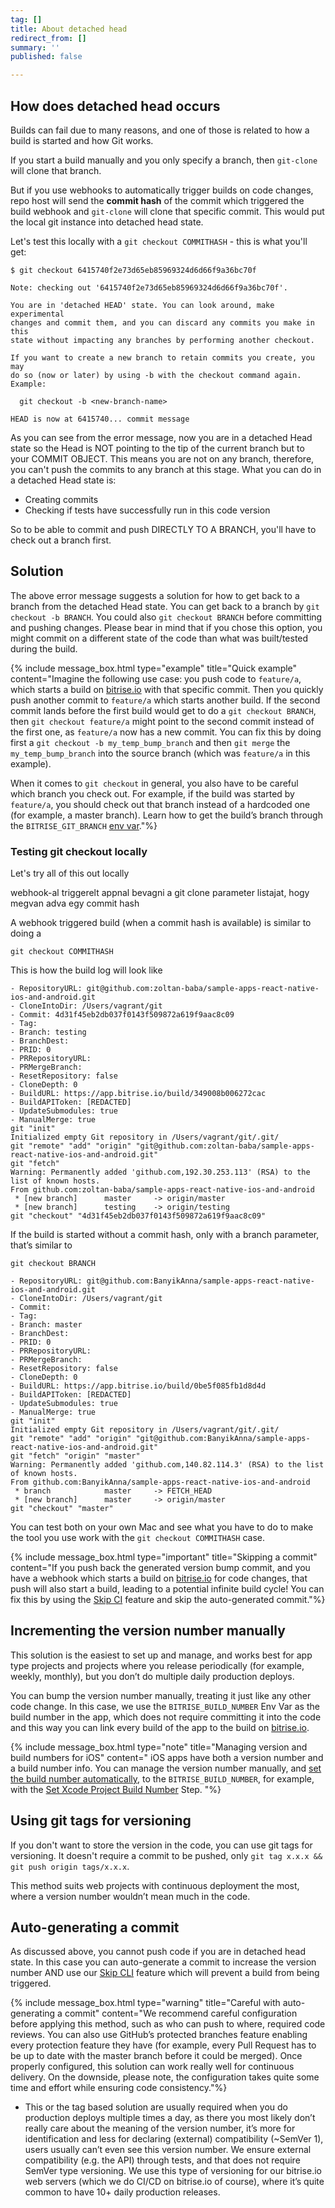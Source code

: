 ```yaml
---
tag: []
title: About detached head
redirect_from: []
summary: ''
published: false

---
```

## How does detached head occurs

Builds can fail due to many reasons, and one of those is related to how a build is started and how Git works.

If you start a build manually and you only specify a branch, then `git-clone` will clone that branch.

But if you use webhooks to automatically trigger builds on code changes, repo host will send the **commit hash** of the commit which triggered the build webhook and `git-clone` will clone that specific commit. This would put the local git instance into detached head state.

Let's test this locally with a `git checkout COMMITHASH` - this is what you'll get:

    $ git checkout 6415740f2e73d65eb85969324d6d66f9a36bc70f
    
    Note: checking out '6415740f2e73d65eb85969324d6d66f9a36bc70f'.
    
    You are in 'detached HEAD' state. You can look around, make experimental
    changes and commit them, and you can discard any commits you make in this
    state without impacting any branches by performing another checkout.
    
    If you want to create a new branch to retain commits you create, you may
    do so (now or later) by using -b with the checkout command again. Example:
    
      git checkout -b <new-branch-name>
    
    HEAD is now at 6415740... commit message

As you can see from the error message, now you are in a detached Head state so the Head is NOT pointing to the tip of the current branch but to your COMMIT OBJECT. This means you are not on any branch, therefore, you can't push the commits to any branch at this stage. What you can do in a detached Head state is:

* Creating commits
* Checking if tests have successfully run in this code version

So to be able to commit and push DIRECTLY TO A BRANCH, you'll have to check out a branch first.

## Solution

The above error message suggests a solution for how to get back to a branch from the detached Head state. You can get back to a branch by `git checkout -b BRANCH`. You could also `git checkout BRANCH` before committing and pushing changes. Please bear in mind that if you chose this option, you might commit on a different state of the code than what was built/tested during the build.

{% include message_box.html type="example" title="Quick example" content="Imagine the following use case: you push code to `feature/a`, which starts a build on [bitrise.io](https://www.bitrise.io/) with that specific commit. Then you quickly push another commit to `feature/a` which starts another build. If the second commit lands before the first build would get to do a `git checkout BRANCH`, then `git checkout feature/a` might point to the second commit instead of the first one, as `feature/a` now has a new commit. You can fix this by doing first a `git checkout -b my_temp_bump_branch` and then `git merge` the `my_temp_bump_branch` into the source branch (which was `feature/a` in this example).

When it comes to `git checkout` in general, you also have to be careful which branch you check out. For example, if the build was started by `feature/a`, you should check out that branch instead of a hardcoded one (for example, a master branch). Learn how to get the build’s branch through the `BITRISE_GIT_BRANCH` [env var](/builds/available-environment-variables/)."%}

### Testing git checkout locally

Let's try all of this out locally

webhook-al triggerelt appnal bevagni a git clone parameter listajat, hogy megvan adva egy commit hash

A webhook triggered build (when a commit hash is available) is similar to doing a

    git checkout COMMITHASH

This is how the build log will look like

    - RepositoryURL: git@github.com:zoltan-baba/sample-apps-react-native-ios-and-android.git
    - CloneIntoDir: /Users/vagrant/git
    - Commit: 4d31f45eb2db037f0143f509872a619f9aac8c09
    - Tag: 
    - Branch: testing
    - BranchDest: 
    - PRID: 0
    - PRRepositoryURL: 
    - PRMergeBranch: 
    - ResetRepository: false
    - CloneDepth: 0
    - BuildURL: https://app.bitrise.io/build/349008b006272cac
    - BuildAPIToken: [REDACTED]
    - UpdateSubmodules: true
    - ManualMerge: true
    git "init"
    Initialized empty Git repository in /Users/vagrant/git/.git/
    git "remote" "add" "origin" "git@github.com:zoltan-baba/sample-apps-react-native-ios-and-android.git"
    git "fetch"
    Warning: Permanently added 'github.com,192.30.253.113' (RSA) to the list of known hosts.
    From github.com:zoltan-baba/sample-apps-react-native-ios-and-android
     * [new branch]      master     -> origin/master
     * [new branch]      testing    -> origin/testing
    git "checkout" "4d31f45eb2db037f0143f509872a619f9aac8c09"

If the build is started without a commit hash, only with a branch parameter, that’s similar to

    git checkout BRANCH
    
    - RepositoryURL: git@github.com:BanyikAnna/sample-apps-react-native-ios-and-android.git
    - CloneIntoDir: /Users/vagrant/git
    - Commit: 
    - Tag: 
    - Branch: master
    - BranchDest: 
    - PRID: 0
    - PRRepositoryURL: 
    - PRMergeBranch: 
    - ResetRepository: false
    - CloneDepth: 0
    - BuildURL: https://app.bitrise.io/build/0be5f085fb1d8d4d
    - BuildAPIToken: [REDACTED]
    - UpdateSubmodules: true
    - ManualMerge: true
    git "init"
    Initialized empty Git repository in /Users/vagrant/git/.git/
    git "remote" "add" "origin" "git@github.com:BanyikAnna/sample-apps-react-native-ios-and-android.git"
    git "fetch" "origin" "master"
    Warning: Permanently added 'github.com,140.82.114.3' (RSA) to the list of known hosts.
    From github.com:BanyikAnna/sample-apps-react-native-ios-and-android
     * branch            master     -> FETCH_HEAD
     * [new branch]      master     -> origin/master
    git "checkout" "master"

You can test both on your own Mac and see what you have to do to make the tool you use  work with the `git checkout COMMITHASH` case.

{% include message_box.html type="important" title="Skipping a commit" content="If you push back the generated version bump commit, and you have a webhook which starts a build on [bitrise.io](https://www.bitrise.io/) for code changes, that push will also start a build, leading to a potential infinite build cycle! You can fix this by using the [Skip CI](/builds/triggering-builds/skipping-a-given-commit-or-pull-request/#skipping-a-commit) feature and skip the auto-generated commit."%}

## Incrementing the version number manually

This solution is the easiest to set up and manage, and works best for app type projects and projects where you release periodically (for example, weekly, monthly), but you don’t do multiple daily production deploys.

You can bump the version number manually, treating it just like any other code change. In this case, we use the `BITRISE_BUILD_NUMBER` Env Var as the build number in the app, which does not require committing it into the code and this way you can link every build of the app to the build on [bitrise.io](https://www.bitrise.io).

{% include message_box.html type="note" title="Managing version and build numbers for iOS" content=" iOS apps have both a version number and a build number info. You can manage the version number manually, and [set the build number automatically](/builds/build-numbering-and-app-versioning/#setting-the-cfbundleversion-and-cfbundleshortversionstring-of-an-ios-app), to the `BITRISE_BUILD_NUMBER`, for example, with the [Set Xcode Project Build Number](https://www.bitrise.io/integrations/steps/set-xcode-build-number) Step. "%}

## Using git tags for versioning

If you don't want to store the version in the code, you can use git tags for versioning. It doesn't require a commit to be pushed, only `git tag x.x.x && git push origin tags/x.x.x`. 

This method suits web projects with continuous deployment the most, where a version number wouldn’t mean much in the code.

## Auto-generating a commit

As discussed above, you cannot push code if you are in detached head state. In this case you can auto-generate a commit to increase the version number AND use our [Skip CLI](/builds/triggering-builds/skipping-a-given-commit-or-pull-request/) feature which will prevent a build from being triggered.

{% include message_box.html type="warning" title="Careful with auto-generating a commit" content="We recommend careful configuration before applying this method, such as who can push to where, required code reviews. You can also use GitHub’s protected branches feature enabling every protection feature they have (for example, every Pull Request has to be up to date with the master branch before it could be merged). Once properly configured, this solution can work really well for continuous delivery. On the downside, please note, the configuration takes quite some time and effort while ensuring code consistency."%}

* This or the tag based solution are usually required when you do production deploys multiple times a day, as there you most likely don’t really care about the meaning of the version number, it’s more for identification and less for declaring (external) compatibility (\~SemVer 1), users usually can’t even see this version number. We ensure external compatibility (e.g. the API) through tests, and that does not require SemVer type versioning. We use this type of versioning for our bitrise.io web servers (which we do CI/CD on bitrise.io of course), where it’s quite common to have 10+ daily production releases.